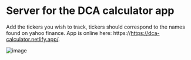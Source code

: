# Server for the DCA calculator app

Add the tickers you wish to track, tickers should correspond to the names found on yahoo finance. App is online here: https://https://dca-calculator.netlify.app/.

![image](https://user-images.githubusercontent.com/94861828/206870118-2e0307c0-7640-40d8-aa2e-634c7a47973c.png)

